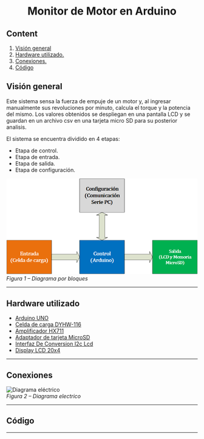 # <div style="text-align:center">**Monitor de Motor en Arduino**

## Content

1. [Visión general](#Overview)
2. [Hardware utilizado.](#Hardware)
3. [Conexiones.](#Conections)
4. [Código](#Code)


## Visión general <a name="Overview"></a>

Este sistema sensa la fuerza de empuje de un motor y, al ingresar manualmente sus revoluciones por minuto, calcula el torque y la potencia del mismo. Los valores obtenidos se despliegan en una pantalla LCD y se guardan en un archivo csv en una tarjeta micro SD para su posterior analisis.

El sistema se encuentra dividido en 4 etapas:
- Etapa de control.
- Etapa de entrada.
- Etapa de salida.
- Etapa de configuración.

![Diagrama bloques](Diagramas\DiagramaBloques.png "Diagrama bloques")  
*Figura 1 – Diagrama por bloques*
<!---The code is divided into three main files:

- project_1.py → main code, whose job is to call the functions inside the other files in order to create the Testbench.  
- Translation.py → it has the ‘Translator’ class, who is in charge of opening the Verilog design file, extracting the information of interest and arranging it inside a dictionary.
- dic_tb.py → it has the ‘Port’ and ‘Module_tb’ classes, among many functions who are in charge of writing the different parts of the Testbench file, namely the head, the signal instantiation and the body. This file also contains a function to convert a given decimal number to a different base.

The Module_TB class has a dependency relationship with the Translator class because it uses the dictionary provided by Translator as input. In addition, Module_TB has a composition relationship with the Port class, since it uses Port type objects. These relationships as well as the composition of the classes are shown in the following image.--->

- - -
## Hardware utilizado <a name="Hardware"></a>
- [Arduino UNO](#Testbench)
- [Celda de carga DYHW-116](#Port)
- [Amplificador HX711](#Input)
- [Adaptador de tarjeta MicroSD ](#Input)
- [Interfaz De Conversion I2c Lcd ](#Input)
- [Display LCD 20x4 ](#Input)
- - -
## Conexiones <a name="Conections"></a>
![Diagrama eléctrico](Diagramas/schematic.bmp "Diagrama eléctrico")  
*Figura 2 – Diagrama electrico*
- - -
## Código <a name="Code"></a>
- - -